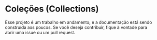 # Coleções (Collections) 

Esse projeto é um trabalho em andamento, e a documentação está sendo construída aos poucos. Se você deseja contribuir, fique à vontade para abrir uma issue ou um pull request.